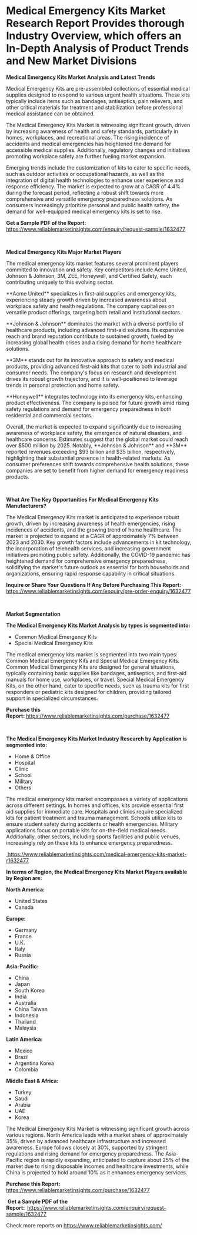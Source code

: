 <p><h1>Medical Emergency Kits Market Research Report Provides thorough Industry Overview, which offers an In-Depth Analysis of Product Trends and New Market Divisions</h1></p><p><strong>Medical Emergency Kits Market Analysis and Latest Trends</strong></p>
<p><p>Medical Emergency Kits are pre-assembled collections of essential medical supplies designed to respond to various urgent health situations. These kits typically include items such as bandages, antiseptics, pain relievers, and other critical materials for treatment and stabilization before professional medical assistance can be obtained. </p><p>The Medical Emergency Kits Market is witnessing significant growth, driven by increasing awareness of health and safety standards, particularly in homes, workplaces, and recreational areas. The rising incidence of accidents and medical emergencies has heightened the demand for accessible medical supplies. Additionally, regulatory changes and initiatives promoting workplace safety are further fueling market expansion. </p><p>Emerging trends include the customization of kits to cater to specific needs, such as outdoor activities or occupational hazards, as well as the integration of digital health technologies to enhance user experience and response efficiency. The market is expected to grow at a CAGR of 4.4% during the forecast period, reflecting a robust shift towards more comprehensive and versatile emergency preparedness solutions. As consumers increasingly prioritize personal and public health safety, the demand for well-equipped medical emergency kits is set to rise.</p></p>
<p><strong>Get a Sample PDF of the Report:&nbsp;</strong> <a href="https://www.reliablemarketinsights.com/enquiry/request-sample/1632477?utm_campaign=2214&utm_medium=2&utm_source=Github&utm_content=ia&utm_term=04032025&utm_id=medical-emergency-kits">https://www.reliablemarketinsights.com/enquiry/request-sample/1632477</a></p>
<p>&nbsp;</p>
<p><strong>Medical Emergency Kits Major Market Players</strong></p>
<p><p>The medical emergency kits market features several prominent players committed to innovation and safety. Key competitors include Acme United, Johnson & Johnson, 3M, ZEE, Honeywell, and Certified Safety, each contributing uniquely to this evolving sector.</p><p>**Acme United** specializes in first-aid supplies and emergency kits, experiencing steady growth driven by increased awareness about workplace safety and health regulations. The company capitalizes on versatile product offerings, targeting both retail and institutional sectors.</p><p>**Johnson & Johnson** dominates the market with a diverse portfolio of healthcare products, including advanced first-aid solutions. Its expansive reach and brand reputation contribute to sustained growth, fueled by increasing global health crises and a rising demand for home healthcare solutions.</p><p>**3M** stands out for its innovative approach to safety and medical products, providing advanced first-aid kits that cater to both industrial and consumer needs. The company's focus on research and development drives its robust growth trajectory, and it is well-positioned to leverage trends in personal protection and home safety.</p><p>**Honeywell** integrates technology into its emergency kits, enhancing product effectiveness. The company is poised for future growth amid rising safety regulations and demand for emergency preparedness in both residential and commercial sectors.</p><p>Overall, the market is expected to expand significantly due to increasing awareness of workplace safety, the emergence of natural disasters, and healthcare concerns. Estimates suggest that the global market could reach over $500 million by 2025. Notably, **Johnson & Johnson** and **3M** reported revenues exceeding $93 billion and $35 billion, respectively, highlighting their substantial presence in health-related markets. As consumer preferences shift towards comprehensive health solutions, these companies are set to benefit from higher demand for emergency readiness products.</p></p>
<p>&nbsp;</p>
<p><strong>What Are The Key Opportunities For Medical Emergency Kits Manufacturers?</strong></p>
<p><p>The Medical Emergency Kits market is anticipated to experience robust growth, driven by increasing awareness of health emergencies, rising incidences of accidents, and the growing trend of home healthcare. The market is projected to expand at a CAGR of approximately 7% between 2023 and 2030. Key growth factors include advancements in kit technology, the incorporation of telehealth services, and increasing government initiatives promoting public safety. Additionally, the COVID-19 pandemic has heightened demand for comprehensive emergency preparedness, solidifying the market's future outlook as essential for both households and organizations, ensuring rapid response capability in critical situations.</p></p>
<p><strong>Inquire or Share Your Questions If Any Before Purchasing This Report:</strong> <a href="https://www.reliablemarketinsights.com/enquiry/pre-order-enquiry/1632477?utm_campaign=2214&utm_medium=2&utm_source=Github&utm_content=ia&utm_term=04032025&utm_id=medical-emergency-kits">https://www.reliablemarketinsights.com/enquiry/pre-order-enquiry/1632477</a></p>
<p>&nbsp;</p>
<p><strong>Market Segmentation</strong></p>
<p><strong>The Medical Emergency Kits Market Analysis by types is segmented into:</strong></p>
<p><ul><li>Common Medical Emergency Kits</li><li>Special Medical Emergency Kits</li></ul></p>
<p><p>The medical emergency kits market is segmented into two main types: Common Medical Emergency Kits and Special Medical Emergency Kits. Common Medical Emergency Kits are designed for general situations, typically containing basic supplies like bandages, antiseptics, and first-aid manuals for home use, workplaces, or travel. Special Medical Emergency Kits, on the other hand, cater to specific needs, such as trauma kits for first responders or pediatric kits designed for children, providing tailored support in specialized circumstances.</p></p>
<p><strong>Purchase this Report:&nbsp;</strong><a href="https://www.reliablemarketinsights.com/purchase/1632477?utm_campaign=2214&utm_medium=2&utm_source=Github&utm_content=ia&utm_term=04032025&utm_id=medical-emergency-kits">https://www.reliablemarketinsights.com/purchase/1632477</a></p>
<p>&nbsp;</p>
<p><strong>The Medical Emergency Kits Market Industry Research by Application is segmented into:</strong></p>
<p><ul><li>Home & Office</li><li>Hospital</li><li>Clinic</li><li>School</li><li>Military</li><li>Others</li></ul></p>
<p><p>The medical emergency kits market encompasses a variety of applications across different settings. In homes and offices, kits provide essential first aid supplies for immediate care. Hospitals and clinics require specialized kits for patient treatment and trauma management. Schools utilize kits to ensure student safety during accidents or health emergencies. Military applications focus on portable kits for on-the-field medical needs. Additionally, other sectors, including sports facilities and public venues, increasingly rely on these kits to enhance emergency preparedness.</p></p>
<p><a href="https://www.reliablemarketinsights.com/medical-emergency-kits-market-r1632477?utm_campaign=2214&utm_medium=2&utm_source=Github&utm_content=ia&utm_term=04032025&utm_id=medical-emergency-kits">&nbsp;https://www.reliablemarketinsights.com/medical-emergency-kits-market-r1632477</a></p>
<p><strong>In terms of Region, the Medical Emergency Kits Market Players available by Region are:</strong></p>
<p>
    <p> <strong> North America: </strong>
        <ul>
            <li>United States</li>
            <li>Canada</li>
        </ul>
        </p> 
    <p> <strong> Europe: </strong>
        <ul>
            <li>Germany</li>
            <li>France</li>
            <li>U.K.</li>
            <li>Italy</li>
            <li>Russia</li>
        </ul>
        </p> 
    <p> <strong> Asia-Pacific: </strong>
        <ul>
            <li>China</li>
            <li>Japan</li>
            <li>South Korea</li>
            <li>India</li>
            <li>Australia</li>
            <li>China Taiwan</li>
            <li>Indonesia</li>
            <li>Thailand</li>
            <li>Malaysia</li>
        </ul>
        </p> 
    <p> <strong> Latin America: </strong>
        <ul>
            <li>Mexico</li>
            <li>Brazil</li>
            <li>Argentina Korea</li>
            <li>Colombia</li>
        </ul>
        </p> 
    <p> <strong> Middle East & Africa: </strong>
        <ul>
            <li>Turkey</li>
            <li>Saudi</li>
            <li>Arabia</li>
            <li>UAE</li>
            <li>Korea</li>
        </ul>
    </p>
    </p>
<p><p>The Medical Emergency Kits Market is witnessing significant growth across various regions. North America leads with a market share of approximately 35%, driven by advanced healthcare infrastructure and increased awareness. Europe follows closely at 30%, supported by stringent regulations and rising demand for emergency preparedness. The Asia-Pacific region is rapidly expanding, anticipated to capture about 25% of the market due to rising disposable incomes and healthcare investments, while China is projected to hold around 10% as it enhances emergency services.</p></p>
<p><strong>Purchase this Report: </strong><a href="https://www.reliablemarketinsights.com/purchase/1632477?utm_campaign=2214&utm_medium=2&utm_source=Github&utm_content=ia&utm_term=04032025&utm_id=medical-emergency-kits">https://www.reliablemarketinsights.com/purchase/1632477</a></p>
<p>&nbsp;<strong>Get a Sample PDF of the Report:&nbsp;&nbsp;</strong><a href="https://www.reliablemarketinsights.com/enquiry/request-sample/1632477?utm_campaign=2214&utm_medium=2&utm_source=Github&utm_content=ia&utm_term=04032025&utm_id=medical-emergency-kits">https://www.reliablemarketinsights.com/enquiry/request-sample/1632477</a></p>
<p><strong></strong></p>
<p>Check more reports on <a href="https://www.reliablemarketinsights.com/?utm_campaign=2214&utm_medium=2&utm_source=Github&utm_content=ia&utm_term=04032025&utm_id=medical-emergency-kits">https://www.reliablemarketinsights.com/</a></p>